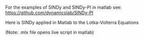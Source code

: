 For the examples of SINDy and SINDy-PI in matlab see: https://github.com/dynamicslab/SINDy-PI

Here is SINDy applied in Matlab to the Lotka-Volterra Equations 

(Note: .mlx file opens live script in matlab)
